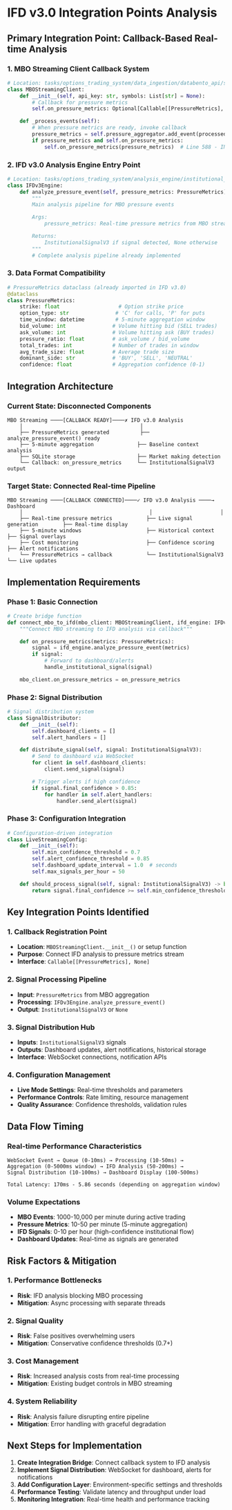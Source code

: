 # IFD v3.0 Integration Points Analysis

## Primary Integration Point: Callback-Based Real-time Analysis

### **1. MBO Streaming Client Callback System**
```python
# Location: tasks/options_trading_system/data_ingestion/databento_api/solution.py:515
class MBOStreamingClient:
    def __init__(self, api_key: str, symbols: List[str] = None):
        # Callback for pressure metrics
        self.on_pressure_metrics: Optional[Callable[[PressureMetrics], None]] = None

    def _process_events(self):
        # When pressure metrics are ready, invoke callback
        pressure_metrics = self.pressure_aggregator.add_event(processed_event)
        if pressure_metrics and self.on_pressure_metrics:
            self.on_pressure_metrics(pressure_metrics)  # Line 588 - INTEGRATION POINT
```

### **2. IFD v3.0 Analysis Engine Entry Point**
```python
# Location: tasks/options_trading_system/analysis_engine/institutional_flow_v3/solution.py:883
class IFDv3Engine:
    def analyze_pressure_event(self, pressure_metrics: PressureMetrics) -> Optional[InstitutionalSignalV3]:
        """
        Main analysis pipeline for MBO pressure events

        Args:
            pressure_metrics: Real-time pressure metrics from MBO streaming

        Returns:
            InstitutionalSignalV3 if signal detected, None otherwise
        """
        # Complete analysis pipeline already implemented
```

### **3. Data Format Compatibility**
```python
# PressureMetrics dataclass (already imported in IFD v3.0)
@dataclass
class PressureMetrics:
    strike: float                   # Option strike price
    option_type: str               # 'C' for calls, 'P' for puts
    time_window: datetime          # 5-minute aggregation window
    bid_volume: int               # Volume hitting bid (SELL trades)
    ask_volume: int               # Volume hitting ask (BUY trades)
    pressure_ratio: float         # ask_volume / bid_volume
    total_trades: int             # Number of trades in window
    avg_trade_size: float         # Average trade size
    dominant_side: str            # 'BUY', 'SELL', 'NEUTRAL'
    confidence: float             # Aggregation confidence (0-1)
```

## Integration Architecture

### **Current State: Disconnected Components**
```
MBO Streaming ────[CALLBACK READY]────✗ IFD v3.0 Analysis
    │                                      │
    ├── PressureMetrics generated          ├── analyze_pressure_event() ready
    ├── 5-minute aggregation              ├── Baseline context analysis
    ├── SQLite storage                    ├── Market making detection
    └── Callback: on_pressure_metrics     └── InstitutionalSignalV3 output
```

### **Target State: Connected Real-time Pipeline**
```
MBO Streaming ────[CALLBACK CONNECTED]────✓ IFD v3.0 Analysis ────→ Dashboard
    │                                         │                      │
    ├── Real-time pressure metrics           ├── Live signal generation        ├── Real-time display
    ├── 5-minute windows                     ├── Historical context           ├── Signal overlays
    ├── Cost monitoring                      ├── Confidence scoring           ├── Alert notifications
    └── PressureMetrics → callback           └── InstitutionalSignalV3        └── Live updates
```

## Implementation Requirements

### **Phase 1: Basic Connection**
```python
# Create bridge function
def connect_mbo_to_ifd(mbo_client: MBOStreamingClient, ifd_engine: IFDv3Engine):
    """Connect MBO streaming to IFD analysis via callback"""

    def on_pressure_metrics(metrics: PressureMetrics):
        signal = ifd_engine.analyze_pressure_event(metrics)
        if signal:
            # Forward to dashboard/alerts
            handle_institutional_signal(signal)

    mbo_client.on_pressure_metrics = on_pressure_metrics
```

### **Phase 2: Signal Distribution**
```python
# Signal distribution system
class SignalDistributor:
    def __init__(self):
        self.dashboard_clients = []
        self.alert_handlers = []

    def distribute_signal(self, signal: InstitutionalSignalV3):
        # Send to dashboard via WebSocket
        for client in self.dashboard_clients:
            client.send_signal(signal)

        # Trigger alerts if high confidence
        if signal.final_confidence > 0.85:
            for handler in self.alert_handlers:
                handler.send_alert(signal)
```

### **Phase 3: Configuration Integration**
```python
# Configuration-driven integration
class LiveStreamingConfig:
    def __init__(self):
        self.min_confidence_threshold = 0.7
        self.alert_confidence_threshold = 0.85
        self.dashboard_update_interval = 1.0  # seconds
        self.max_signals_per_hour = 50

    def should_process_signal(self, signal: InstitutionalSignalV3) -> bool:
        return signal.final_confidence >= self.min_confidence_threshold
```

## Key Integration Points Identified

### **1. Callback Registration Point**
- **Location**: `MBOStreamingClient.__init__()` or setup function
- **Purpose**: Connect IFD analysis to pressure metrics stream
- **Interface**: `Callable[[PressureMetrics], None]`

### **2. Signal Processing Pipeline**
- **Input**: `PressureMetrics` from MBO aggregation
- **Processing**: `IFDv3Engine.analyze_pressure_event()`
- **Output**: `InstitutionalSignalV3` or `None`

### **3. Signal Distribution Hub**
- **Inputs**: `InstitutionalSignalV3` signals
- **Outputs**: Dashboard updates, alert notifications, historical storage
- **Interface**: WebSocket connections, notification APIs

### **4. Configuration Management**
- **Live Mode Settings**: Real-time thresholds and parameters
- **Performance Controls**: Rate limiting, resource management
- **Quality Assurance**: Confidence thresholds, validation rules

## Data Flow Timing

### **Real-time Performance Characteristics**
```
WebSocket Event → Queue (0-10ms) → Processing (10-50ms) →
Aggregation (0-5000ms window) → IFD Analysis (50-200ms) →
Signal Distribution (10-100ms) → Dashboard Display (100-500ms)

Total Latency: 170ms - 5.86 seconds (depending on aggregation window)
```

### **Volume Expectations**
- **MBO Events**: 1000-10,000 per minute during active trading
- **Pressure Metrics**: 10-50 per minute (5-minute aggregation)
- **IFD Signals**: 0-10 per hour (high-confidence institutional flow)
- **Dashboard Updates**: Real-time as signals are generated

## Risk Factors & Mitigation

### **1. Performance Bottlenecks**
- **Risk**: IFD analysis blocking MBO processing
- **Mitigation**: Async processing with separate threads

### **2. Signal Quality**
- **Risk**: False positives overwhelming users
- **Mitigation**: Conservative confidence thresholds (0.7+)

### **3. Cost Management**
- **Risk**: Increased analysis costs from real-time processing
- **Mitigation**: Existing budget controls in MBO streaming

### **4. System Reliability**
- **Risk**: Analysis failure disrupting entire pipeline
- **Mitigation**: Error handling with graceful degradation

## Next Steps for Implementation

1. **Create Integration Bridge**: Connect callback system to IFD analysis
2. **Implement Signal Distribution**: WebSocket for dashboard, alerts for notifications
3. **Add Configuration Layer**: Environment-specific settings and thresholds
4. **Performance Testing**: Validate latency and throughput under load
5. **Monitoring Integration**: Real-time health and performance tracking
